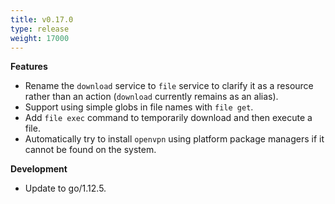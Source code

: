 ```yaml
---
title: v0.17.0
type: release
weight: 17000
---
```


**Features**

 * Rename the `download` service to `file` service to clarify it as a resource rather than an action (`download` currently remains as an alias).
 * Support using simple globs in file names with `file get`.
 * Add `file exec` command to temporarily download and then execute a file.
 * Automatically try to install `openvpn` using platform package managers if it cannot be found on the system.

**Development**

 * Update to go/1.12.5.
